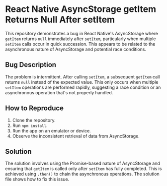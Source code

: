 # React Native AsyncStorage getItem Returns Null After setItem

This repository demonstrates a bug in React Native's AsyncStorage where `getItem` returns `null` immediately after `setItem`, particularly when multiple `setItem` calls occur in quick succession.  This appears to be related to the asynchronous nature of AsyncStorage and potential race conditions.

## Bug Description

The problem is intermittent.  After calling `setItem`, a subsequent `getItem` call returns `null` instead of the expected value. This only occurs when multiple `setItem` operations are performed rapidly, suggesting a race condition or an asynchronous operation that's not properly handled.

## How to Reproduce

1. Clone the repository.
2. Run `npm install`.
3. Run the app on an emulator or device.
4. Observe the inconsistent retrieval of data from AsyncStorage.

## Solution

The solution involves using the Promise-based nature of AsyncStorage and ensuring that `getItem` is called only after `setItem` has fully completed.  This is achieved using `.then()` to chain the asynchronous operations. The solution file shows how to fix this issue.
